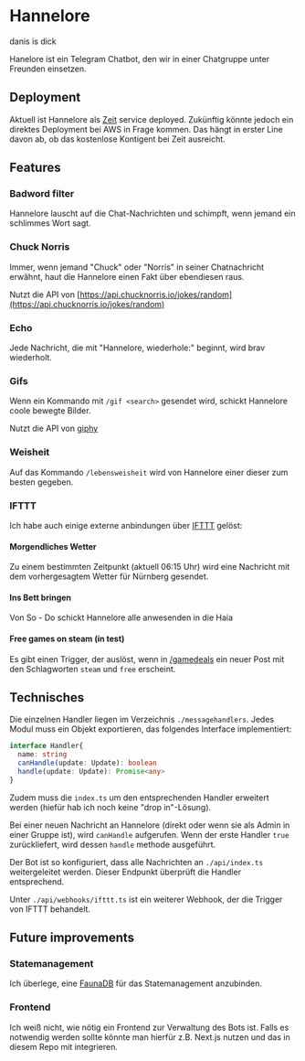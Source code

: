 # Hannelore

danis is dick

Hanelore ist ein Telegram Chatbot, den wir in einer Chatgruppe unter Freunden einsetzen.

## Deployment

Aktuell ist Hannelore als [Zeit](https://zeit.co/) service deployed. Zukünftig könnte jedoch ein direktes Deployment bei AWS in Frage kommen. Das hängt in erster Line davon ab, ob das kostenlose Kontigent bei Zeit ausreicht.

## Features

### Badword filter

Hannelore lauscht auf die Chat-Nachrichten und schimpft, wenn jemand ein schlimmes Wort sagt.

### Chuck Norris

Immer, wenn jemand "Chuck" oder "Norris" in seiner Chatnachricht erwähnt, haut die Hannelore einen Fakt über ebendiesen raus.

Nutzt die API von [https://api.chucknorris.io/jokes/random](https://api.chucknorris.io/jokes/random)

### Echo

Jede Nachricht, die mit "Hannelore, wiederhole:" beginnt, wird brav wiederholt.

### Gifs

Wenn ein Kommando mit `/gif <search>` gesendet wird, schickt Hannelore coole bewegte Bilder.

Nutzt die API von [giphy](https://developers.giphy.com/docs/api/endpoint#random)

### Weisheit

Auf das Kommando `/lebensweisheit` wird von Hannelore einer dieser zum besten gegeben.

### IFTTT

Ich habe auch einige externe anbindungen über [IFTTT](https://ifttt.com/) gelöst:

#### Morgendliches Wetter

Zu einem bestimmten Zeitpunkt (aktuell 06:15 Uhr) wird eine Nachricht mit dem vorhergesagtem Wetter für Nürnberg gesendet.

#### Ins Bett bringen

Von So - Do schickt Hannelore alle anwesenden in die Haia

#### Free games on steam (in test)

Es gibt einen Trigger, der auslöst, wenn in [/gamedeals](https://reddit.com/r/gamedeals) ein neuer Post mit den
Schlagworten `steam` und `free` erscheint.

## Technisches

Die einzelnen Handler liegen im Verzeichnis `./messagehandlers`.
Jedes Modul muss ein Objekt exportieren, das folgendes Interface implementiert:

```ts
interface Handler{
  name: string
  canHandle(update: Update): boolean
  handle(update: Update): Promise<any>
}
```

Zudem muss die `index.ts` um den entsprechenden Handler erweitert werden (hiefür hab ich noch keine "drop in"-Lösung).

Bei einer neuen Nachricht an Hannelore (direkt oder wenn sie als Admin in einer Gruppe ist), wird `canHandle` aufgerufen.
Wenn der erste Handler `true` zurückliefert, wird dessen `handle` methode ausgeführt.

Der Bot ist so konfiguriert, dass alle Nachrichten an `./api/index.ts` weitergeleitet werden. Dieser Endpunkt überprüft die Handler entsprechend.

Unter `./api/webhooks/ifttt.ts` ist ein weiterer Webhook, der die Trigger von IFTTT behandelt.

## Future improvements

### Statemanagement

Ich überlege, eine [FaunaDB](https://faunda.com) für das Statemanagement anzubinden.

### Frontend

Ich weiß nicht, wie nötig ein Frontend zur Verwaltung des Bots ist. Falls es notwendig werden sollte könnte man hierfür
z.B. Next.js nutzen und das in diesem Repo mit integrieren.
